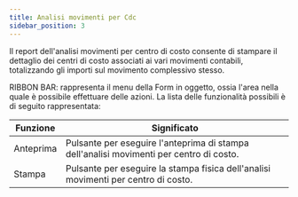 ```yaml
---
title: Analisi movimenti per Cdc
sidebar_position: 3
---
```


Il report dell'analisi movimenti per centro di costo consente di stampare il dettaglio dei centri di costo associati ai vari movimenti contabili, totalizzando gli importi sul movimento complessivo stesso.

RIBBON BAR: rappresenta il menu della Form in oggetto, ossia l'area nella quale è possibile effettuare delle azioni. La lista delle funzionalità possibili è di seguito rappresentata: 



| Funzione | Significato |
| --- | --- |
| Anteprima | Pulsante per eseguire l'anteprima di stampa dell'analisi movimenti per centro di costo. |
| Stampa | Pulsante per eseguire la stampa fisica dell'analisi movimenti per centro di costo. |






